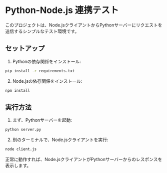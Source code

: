 # Python-Node.js 連携テスト

このプロジェクトは、Node.jsクライアントからPythonサーバーにリクエストを送信するシンプルなテスト環境です。

## セットアップ

1. Pythonの依存関係をインストール:
```bash
pip install -r requirements.txt
```

2. Node.jsの依存関係をインストール:
```bash
npm install
```

## 実行方法

1. まず、Pythonサーバーを起動:
```bash
python server.py
```

2. 別のターミナルで、Node.jsクライアントを実行:
```bash
node client.js
```

正常に動作すれば、Node.jsクライアントがPythonサーバーからのレスポンスを表示します。 
